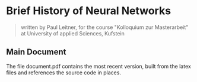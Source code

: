 # Brief History of Neural Networks
> written by Paul Leitner, for the course "Kolloquium zur Masterarbeit" at University of applied Sciences, Kufstein

## Main Document

The file document.pdf contains the most recent version, built from the latex files and references the source code in places.
